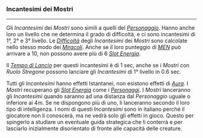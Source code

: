 ### Incantesimi dei Mostri
---

Gli *Incantesimi* dei *Mostri* sono simili a quelli del [*Personaggio*](..\personaggio.md). Hanno anche loro un livello che ne determina il grado di difficoltà, e ci sono incantesimi di 1°, 2° e 3° livello. Le [*Difficoltà*](..\magia.md) degli *Incantesimi* dei *Mostri* sono calcolate nello stesso modo dei [*Miracoli*](..\magia\miracoli.md). Anche se il loro punteggio di [*MEN*](caratteristiche.md) può arrivare a 10, non possono avere più di 6 [*Slot Energia*](..\magia.md). 

Il [*Tempo di Lancio*](..\magia.md) per questi incantesimi è di 1 sec, anche se i *Mostri* con *Ruolo Stregone* possono lanciare gli *Incantesimi* di 1° livello in 0.6 sec. 

Tutti gli *Incantesimi* hanno effetti Istantanei, non esistono effetti di [*Aura*](..\magia\miracoli.md). I *Mostri* recuperano gli [*Slot Energia*](..\magia.md) come i [*Personaggi*](..\personaggio.md). I *Mostri* lanceranno gli *Incantesimi* quando saranno ad una distanza dal *Personaggio* uguale o inferiore ai 4m. Se ne dispongono più di uno, li lanceranno secondo il loro tipo di intelligenza. I nomi di questi *Incantesimi* sono in italiano perché il giocatore non li conoscerà, ma ne vedrà solo gli effetti in gioco. Questo per spingerlo a studiare un eventuale guida strategica che li conterrà e per lasciarlo inizialmente disorientato di fronte alle capacità delle creature.	


